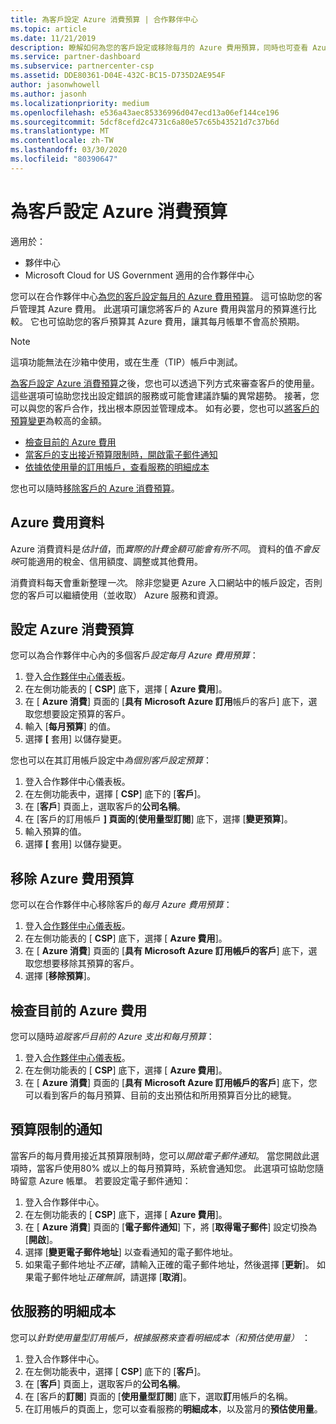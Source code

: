 ```yaml
---
title: 為客戶設定 Azure 消費預算 | 合作夥伴中心
ms.topic: article
ms.date: 11/21/2019
description: 瞭解如何為您的客戶設定或移除每月的 Azure 費用預算，同時也可查看 Azure 費用資料並設定預算相關通知。
ms.service: partner-dashboard
ms.subservice: partnercenter-csp
ms.assetid: DDE80361-D04E-432C-BC15-D735D2AE954F
author: jasonwhowell
ms.author: jasonh
ms.localizationpriority: medium
ms.openlocfilehash: e536a43aec85336996d047ecd13a06ef144ce196
ms.sourcegitcommit: 5dcf8cefd2c4731c6a80e57c65b43521d7c37b6d
ms.translationtype: MT
ms.contentlocale: zh-TW
ms.lasthandoff: 03/30/2020
ms.locfileid: "80390647"
---
```

# <a name="set-an-azure-spending-budget-for-your-customers"></a>為客戶設定 Azure 消費預算

適用於：

- 夥伴中心
- Microsoft Cloud for US Government 適用的合作夥伴中心

您可以在合作夥伴中心[為您的客戶設定每月的 Azure 費用預算](#set-azure-spending-budget)。 這可協助您的客戶管理其 Azure 費用。 此選項可讓您將客戶的 Azure 費用與當月的預算進行比較。 它也可協助您的客戶預算其 Azure 費用，讓其每月帳單不會高於預期。


> [!NOTE]  
> 這項功能無法在沙箱中使用，或在生產（TIP）帳戶中測試。

[為客戶設定 Azure 消費預算](#set-azure-spending-budget)之後，您也可以透過下列方式來審查客戶的使用量。 這些選項可協助您找出設定錯誤的服務或可能會建議詐騙的異常趨勢。 接著，您可以與您的客戶合作，找出根本原因並管理成本。 如有必要，您也可以[將客戶的預算變更](#set-azure-spending-budget)為較高的金額。

- [檢查目前的 Azure 費用](#check-current-azure-spending)
- [當客戶的支出接近預算限制時，開啟電子郵件通知](#notifications-for-budget-limits)
- [依據依使用量的訂用帳戶，查看服務的明細成本](#itemized-costs-by-service)

您也可以隨時[移除客戶的 Azure 消費預算](#remove-azure-spending-budget)。

## <a name="azure-spending-data"></a>Azure 費用資料

Azure 消費資料是*估計值*，而*實際的計費金額可能會有所不同*。 資料的值*不會反映*可能適用的稅金、信用額度、調整或其他費用。

消費資料每天會重新整理*一次*。 除非您變更 Azure 入口網站中的帳戶設定，否則您的客戶可以繼續使用（並收取） Azure 服務和資源。

## <a name="set-azure-spending-budget"></a>設定 Azure 消費預算

您可以為合作夥伴中心內的多個客戶*設定每月 Azure 費用預算*：

1. 登入[合作夥伴中心儀表板](https://partner.microsoft.com/dashboard/)。
2. 在左側功能表的 [ **CSP**] 底下，選擇 [ **Azure 費用**]。
3. 在 [ **Azure 消費**] 頁面的 [**具有 Microsoft Azure 訂用**帳戶的客戶] 底下，選取您想要設定預算的客戶。
4. 輸入 [**每月預算**] 的值。
5. 選擇 **[** 套用] 以儲存變更。

您也可以在其訂用帳戶設定中*為個別客戶設定預算*：

1. 登入合作夥伴中心儀表板。
2. 在左側功能表中，選擇 [ **CSP**] 底下的 [**客戶**]。
3. 在 [**客戶**] 頁面上，選取客戶的**公司名稱**。
4. 在 [客戶的訂用帳戶 **] 頁面的**[**使用量型訂閱**] 底下，選擇 [**變更預算**]。
5. 輸入預算的值。
6. 選擇 **[** 套用] 以儲存變更。

## <a name="remove-azure-spending-budget"></a>移除 Azure 費用預算

您可以在合作夥伴中心移除客戶的*每月 Azure 費用預算*：

1. 登入[合作夥伴中心儀表板](https://partner.microsoft.com/dashboard/)。
2. 在左側功能表的 [ **CSP**] 底下，選擇 [ **Azure 費用**]。
3. 在 [ **Azure 消費**] 頁面的 [**具有 Microsoft Azure 訂用帳戶的客戶**] 底下，選取您想要移除其預算的客戶。
4. 選擇 [**移除預算**]。

## <a name="check-current-azure-spending"></a>檢查目前的 Azure 費用

您可以隨時*追蹤客戶目前的 Azure 支出和每月預算*：

1. 登入[合作夥伴中心儀表板](https://partner.microsoft.com/dashboard/)。
2. 在左側功能表的 [ **CSP**] 底下，選擇 [ **Azure 費用**]。
3. 在 [ **Azure 消費**] 頁面的 [**具有 Microsoft Azure 訂用帳戶的客戶**] 底下，您可以看到客戶的每月預算、目前的支出預估和所用預算百分比的總覽。

## <a name="notifications-for-budget-limits"></a>預算限制的通知

當客戶的每月費用接近其預算限制時，您可以*開啟電子郵件通知*。 當您開啟此選項時，當客戶使用80% 或以上的每月預算時，系統會通知您。 此選項可協助您隨時留意 Azure 帳單。 若要設定電子郵件通知：

1. 登入合作夥伴中心。
2. 在左側功能表的 [ **CSP**] 底下，選擇 [ **Azure 費用**]。
3. 在 [ **Azure 消費**] 頁面的 [**電子郵件通知**] 下，將 [**取得電子郵件**] 設定切換為 [**開啟**]。
4. 選擇 [**變更電子郵件地址**] 以查看通知的電子郵件地址。
5. 如果電子郵件地址*不正確*，請輸入正確的電子郵件地址，然後選擇 [**更新**]。 如果電子郵件地址*正確無誤*，請選擇 [**取消**]。

## <a name="itemized-costs-by-service"></a>依服務的明細成本

您可以*針對使用量型訂用帳戶，根據服務來查看明細成本（和預估使用量）* ：

1. 登入合作夥伴中心。
2. 在左側功能表中，選擇 [ **CSP**] 底下的 [**客戶**]。
3. 在 [**客戶**] 頁面上，選取客戶的**公司名稱**。
4. 在 [客戶的**訂閱**] 頁面的 [**使用量型訂閱**] 底下，選取**訂**用帳戶的名稱。
5. 在訂用帳戶的頁面上，您可以查看服務的**明細成本**，以及當月的**預估使用量**。
